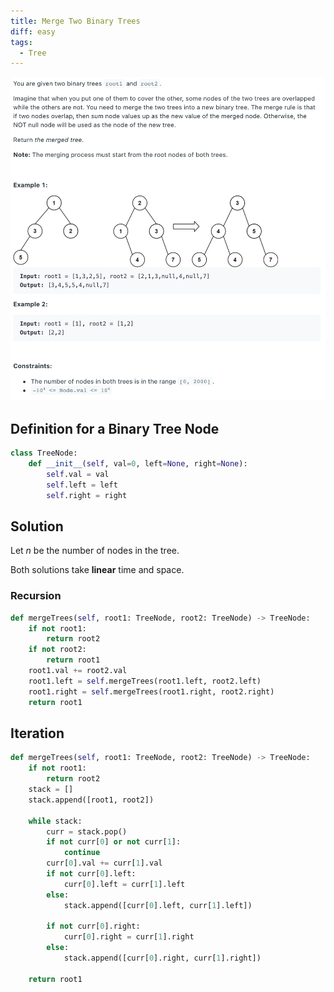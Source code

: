 ```yaml
---
title: Merge Two Binary Trees
diff: easy
tags:
  - Tree
---
```


<img class="medium-zoom" src="/algo/merge-two-binary-trees.png" alt="https://leetcode.com/problems/merge-two-binary-trees">

## Definition for a Binary Tree Node

```py
class TreeNode:
    def __init__(self, val=0, left=None, right=None):
        self.val = val
        self.left = left
        self.right = right
```

## Solution

Let $n$ be the number of nodes in the tree.

Both solutions take **linear** time and space.

### Recursion

```py
def mergeTrees(self, root1: TreeNode, root2: TreeNode) -> TreeNode:
    if not root1:
        return root2
    if not root2:
        return root1
    root1.val += root2.val
    root1.left = self.mergeTrees(root1.left, root2.left)
    root1.right = self.mergeTrees(root1.right, root2.right)
    return root1
```

## Iteration

```py
def mergeTrees(self, root1: TreeNode, root2: TreeNode) -> TreeNode:
    if not root1:
        return root2
    stack = []
    stack.append([root1, root2])

    while stack:
        curr = stack.pop()
        if not curr[0] or not curr[1]:
            continue
        curr[0].val += curr[1].val
        if not curr[0].left:
            curr[0].left = curr[1].left
        else:
            stack.append([curr[0].left, curr[1].left])

        if not curr[0].right:
            curr[0].right = curr[1].right
        else:
            stack.append([curr[0].right, curr[1].right])

    return root1
```
